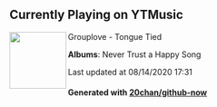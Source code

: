 ## Currently Playing on YTMusic

[<img align="left" width="100" src="https://lh3.googleusercontent.com/PASCfipUn_piu1wRRgHZJs16jLNzlcYIJF6Rs1-ZkQ54VzIFZvh2LJlKZ654Wp6qKOEPYge-th9knuk">](https://music.youtube.com/channel/UCZZjopQPSArcZG8SxknPIDQ)

Grouplove - Tongue Tied

**Albums**: Never Trust a Happy Song

Last updated at 08/14/2020 17:31

#### Generated with [20chan/github-now](https://github.com/20chan/github-now)


<!--
**20chan/20chan** is a ✨ _special_ ✨ repository because its `README.md` (this file) appears on your GitHub profile.

Here are some ideas to get you started:

- 🔭 I’m currently working on ...
- 🌱 I’m currently learning ...
- 👯 I’m looking to collaborate on ...
- 🤔 I’m looking for help with ...
- 💬 Ask me about ...
- 📫 How to reach me: ...
- 😄 Pronouns: ...
- ⚡ Fun fact: ...
-->
